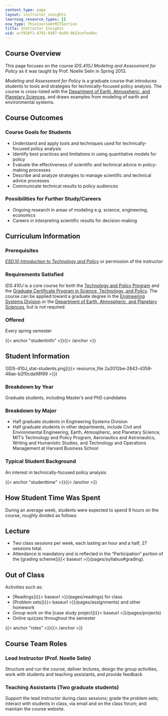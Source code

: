```yaml
---
content_type: page
layout: instructor_insights
learning_resource_types: []
ocw_type: ThisCourseAtMITSection
title: Instructor Insights
uid: acf918f1-d791-9387-0a59-9623cefee4bc
---
```


Course Overview
---------------

This page focuses on the course _IDS.410J Modeling and Assessment for Policy_ as it was taught by Prof. Noelle Selin in Spring 2013.

_Modeling and Assessment for Policy_ is a graduate course that introduces students to tools and strategies for technically-focused policy analysis. The course is cross-listed with the [Department of Earth, Atmospheric, and Planetary Sciences](./resolveuid/7df4dc8c0cb62d722230b25ff57ca9cb), and draws examples from modeling of earth and environmental systems.

Course Outcomes
---------------

### Course Goals for Students

*   Understand and apply tools and techniques used for technically-focused policy analysis
*   Identify best practices and limitations in using quantitative models for policy
*   Evaluate the effectiveness of scientific and technical advice in policy-making processes
*   Describe and analyze strategies to manage scientific and technical advice processes
*   Communicate technical results to policy audiences

### Possibilities for Further Study/Careers

*   Ongoing research in areas of modeling e.g. science, engineering, economics
*   Careers in interpreting scientific results for decision-making

Curriculum Information
----------------------

### Prerequisites

[_ESD.10 Introduction to Technology and Policy_](/courses/esd-10-introduction-to-technology-and-policy-fall-2006/) or permission of the instructor

### Requirements Satisfied

_IDS.410J_ is a core course for both the [Technology and Policy Program](http://tppserver.mit.edu/) and the [Graduate Certificate Program in Science, Technology, and Policy](http://web.mit.edu/stp/). The course can be applied toward a graduate degree in the [Engineering Systems Division](http://web.mit.edu/fnl/volume/284/deweck.html) or the [Department of Earth, Atmospheric, and Planetary Sciences](http://catalog.mit.edu/schools/science/earth-atmospheric-planetary-sciences/), but is not required.

### Offered

Every spring semester

{{< anchor "studentinfo" >}}{{< /anchor >}}

Student Information
-------------------

![IDS-410J_stat-students.png]({{< resource_file 2a2012be-2843-d358-48ae-b2f0cda98f89 >}})

### Breakdown by Year

Graduate students, including Master’s and PhD candidates

### Breakdown by Major

*   Half graduate students in Engineering Systems Division
*   Half graduate students in other departments, include Civil and Environmental Engineering, Earth, Atmospheric, and Planetary Science, MIT’s Technology and Policy Program, Aeronautics and Astronautics, Writing and Humanistic Studies, and Technology and Operations Management at Harvard Business School

### Typical Student Background

An interest in technically-focused policy analysis

{{< anchor "studenttime" >}}{{< /anchor >}}

How Student Time Was Spent
--------------------------

During an average week, students were expected to spend 9 hours on the course, roughly divided as follows:

Lecture
-------

*   Two class sessions per week, each lasting an hour and a half; 27 sessions total.
*   Attendance is mandatory and is reflected in the “Participation” portion of the [grading scheme]({{< baseurl >}}/pages/syllabus#grading).

Out of Class
------------

Activities such as:

*   [Readings]({{< baseurl >}}/pages/readings) for class
*   [Problem sets]({{< baseurl >}}/pages/assignments) and other homework
*   Group work on the [case study project]({{< baseurl >}}/pages/projects)
*   Online quizzes throughout the semester

{{< anchor "roles" >}}{{< /anchor >}}

Course Team Roles
-----------------

### Lead Instructor (Prof. Noelle Selin)

Structure and run the course, deliver lectures, design the group activities, work with students and teaching assistants, and provide feedback

### Teaching Assistants (Two graduate students)

Support the lead instructor during class sessions; grade the problem sets; interact with students in class, via email and on the class forum; and maintain the course website.